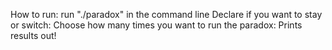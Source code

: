 How to run:
run "./paradox" in the command line
Declare if you want to stay or switch:
Choose how many times you want to run the paradox:
Prints results out!
